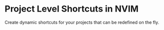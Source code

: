 # Project Level Shortcuts in NVIM

Create dynamic shortcuts for your projects that can be redefined on the fly.

